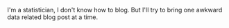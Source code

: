 I'm a statistician, I don't know how to blog. But I'll try to bring one awkward data related blog post at a time.
